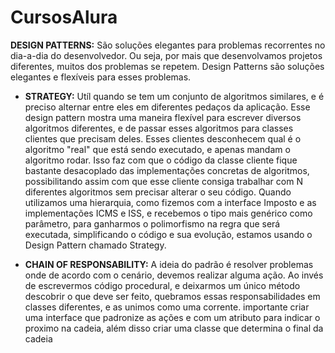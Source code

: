 # CursosAlura

**DESIGN PATTERNS:** São soluções elegantes para problemas recorrentes no dia-a-dia do desenvolvedor. Ou seja, por mais que desenvolvamos projetos diferentes, muitos dos problemas se repetem. Design Patterns são soluções elegantes e flexíveis para esses problemas.

- **STRATEGY:** Utíl quando se tem um conjunto de algoritmos similares, e é preciso alternar entre eles em diferentes pedaços da aplicação. Esse design pattern mostra uma maneira flexível para escrever diversos algoritmos diferentes, e de passar esses algoritmos para classes clientes que precisam deles. Esses clientes desconhecem qual é o algoritmo "real" que está sendo executado, e apenas mandam o algoritmo rodar. Isso faz com que o código da classe cliente fique bastante desacoplado das implementações concretas de algoritmos, possibilitando assim com que esse cliente consiga trabalhar com N diferentes algoritmos sem precisar alterar o seu código. Quando utilizamos uma hierarquia, como fizemos com a interface Imposto e as implementações ICMS e ISS, e recebemos o tipo mais genérico como parâmetro, para ganharmos o polimorfismo na regra que será executada, simplificando o código e sua evolução, estamos usando o Design Pattern chamado Strategy.

- **CHAIN OF RESPONSABILITY:** A ideia do padrão é resolver problemas onde de acordo com o cenário, devemos realizar alguma ação. Ao invés de escrevermos código procedural, e deixarmos um único método descobrir o que deve ser feito, quebramos essas responsabilidades em classes diferentes, e as unimos como uma corrente. importante criar uma interface que padronize  as ações e com um atributo para indicar o proximo na cadeia, além disso criar uma classe que determina o final da cadeia
